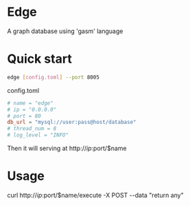 # Edge
A graph database using 'gasm' language

# Quick start

```sh
edge [config.toml] --port 8005
```
config.toml
```toml
# name = "edge"
# ip = "0.0.0.0"
# port = 80
db_url = "mysql://user:pass@host/database"
# thread_num = 8
# log_level = "INFO"
```
Then it will serving at http://$ip:$port/$name

# Usage
curl http://$ip:$port/$name/execute -X POST --data "return any"
